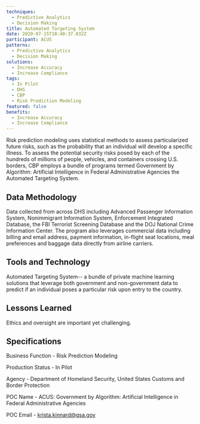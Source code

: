 ```yaml
---
techniques:
  - Predictive Analytics
  - Decision Making
title: Automated Targeting System
date: 2020-07-15T18:40:37.032Z
participant: ACUS
patterns:
  - Predictive Analytics
  - Decision Making
solutions:
  - Increase Accuracy
  - Increase Compliance
tags:
  - In Pilot
  - DHS
  - CBP
  - Risk Prediction Modeling
featured: false
benefits:
  - Increase Accuracy
  - Increase Compliance
---
```

Risk prediction modeling uses statistical methods to assess particularized future risks, such as the probability that an individual will develop a specific illness. To assess the potential security risks posed by each of the hundreds of millions of people, vehicles, and containers crossing U.S. borders, CBP employs a bundle of programs termed Government by Algorithm: Artificial Intelligence in Federal Administrative Agencies the Automated Targeting System.

## Data Methodology

Data collected from across DHS including Advanced Passenger Information System, Nonimmigrant Information System, Enforcement Integrated Database, the FBI Terrorist Screening Database and the DOJ National Crime Information Center. The program also leverages commercial data including billing and email address, payment information, in-flight seat locations, meal preferences and baggage data directly from airline carriers.

## Tools and Technology

Automated Targeting System-- a bundle of private machine learning solutions that leverage both government and non-government data to predict if an individual poses a particular risk upon entry to the country.

## Lessons Learned

Ethics and oversight are important yet challenging.

## Specifications

Business Function - Risk Prediction Modeling

Production Status - In Pilot

Agency - Department of Homeland Security, United States Customs and Border Protection

POC Name - ACUS: Government by Algorithm: Artificial Intelligence in Federal Administrative Agencies

POC Email - krista.kinnard@gsa.gov